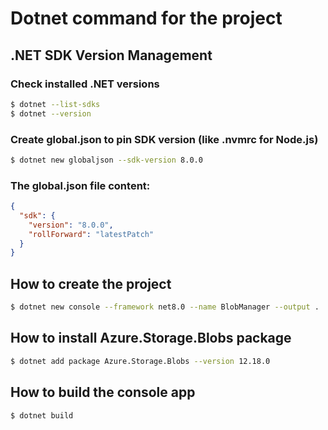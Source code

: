 # Dotnet command for the project

## .NET SDK Version Management

### Check installed .NET versions
```sh
$ dotnet --list-sdks
$ dotnet --version
```

### Create global.json to pin SDK version (like .nvmrc for Node.js)
```sh
$ dotnet new globaljson --sdk-version 8.0.0
```

### The global.json file content:
```json
{
  "sdk": {
    "version": "8.0.0",
    "rollForward": "latestPatch"
  }
}
```

## How to create the project

```sh
$ dotnet new console --framework net8.0 --name BlobManager --output .
```


## How to install Azure.Storage.Blobs package

```sh
$ dotnet add package Azure.Storage.Blobs --version 12.18.0
```

## How to build the console app

```sh
$ dotnet build
```